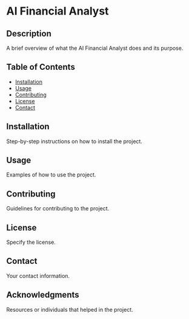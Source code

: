 # AI Financial Analyst

## Description
A brief overview of what the AI Financial Analyst does and its purpose.

## Table of Contents
- [Installation](#installation)
- [Usage](#usage)
- [Contributing](#contributing)
- [License](#license)
- [Contact](#contact)

## Installation
Step-by-step instructions on how to install the project.

## Usage
Examples of how to use the project.

## Contributing
Guidelines for contributing to the project.

## License
Specify the license.

## Contact
Your contact information.

## Acknowledgments
Resources or individuals that helped in the project.

